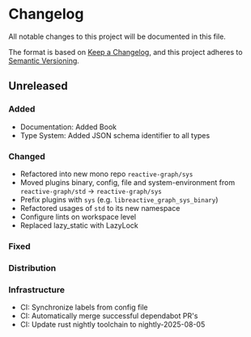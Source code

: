 # Changelog

All notable changes to this project will be documented in this file.

The format is based on [Keep a Changelog](https://keepachangelog.com/en/1.0.0/),
and this project adheres to [Semantic Versioning](https://semver.org/spec/v2.0.0.html).

## Unreleased

### Added

- Documentation: Added Book
- Type System: Added JSON schema identifier to all types

### Changed

- Refactored into new mono repo `reactive-graph/sys`
- Moved plugins binary, config, file and system-environment from `reactive-graph/std` -> `reactive-graph/sys`
- Prefix plugins with `sys` (e.g. `libreactive_graph_sys_binary`)
- Refactored usages of `std` to its new namespace
- Configure lints on workspace level
- Replaced lazy_static with LazyLock

### Fixed

### Distribution

### Infrastructure

- CI: Synchronize labels from config file
- CI: Automatically merge successful dependabot PR's
- CI: Update rust nightly toolchain to nightly-2025-08-05
